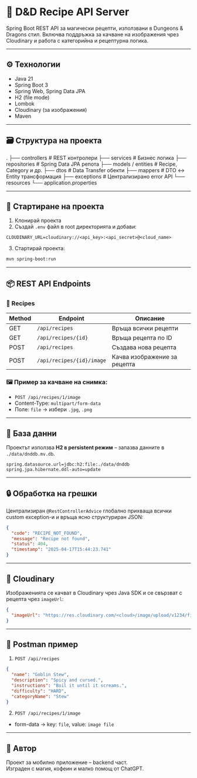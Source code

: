 # 🧙 D&D Recipe API Server

Spring Boot REST API за магически рецепти, използвани в Dungeons & Dragons стил. Включва поддръжка за качване на изображения чрез Cloudinary и работа с категорийна и рецептурна логика.

---

## ⚙️ Технологии

- Java 21
- Spring Boot 3
- Spring Web, Spring Data JPA
- H2 (file mode)
- Lombok
- Cloudinary (за изображения)
- Maven

---

## 🗃️ Структура на проекта


.
├── controllers       # REST контролери
├── services          # Бизнес логика
├── repositories      # Spring Data JPA репота
├── models / entities # Recipe, Category и др.
├── dtos              # Data Transfer обекти
├── mappers           # DTO ↔ Entity трансформация
├── exceptions        # Централизирано error API
└── resources
    └── application.properties


---

## 🚀 Стартиране на проекта

1. Клонирай проекта
2. Създай `.env` файл в root директорията и добави:

```env
CLOUDINARY_URL=cloudinary://<api_key>:<api_secret>@<cloud_name>
```

3. Стартирай проекта:
```bash
mvn spring-boot:run
```

---

## 📦 REST API Endpoints

### 📄 Recipes

| Method | Endpoint                 | Описание                        |
|--------|--------------------------|---------------------------------|
| GET    | `/api/recipes`           | Връща всички рецепти            |
| GET    | `/api/recipes/{id}`      | Връща рецепта по ID             |
| POST   | `/api/recipes`           | Създава нова рецепта            |
| POST   | `/api/recipes/{id}/image`| Качва изображение за рецепта    |

### 🖼 Пример за качване на снимка:
- `POST /api/recipes/1/image`
- Content-Type: `multipart/form-data`
- Поле: `file` → избери `.jpg`, `.png`

---

## 💾 База данни

Проектът използва **H2 в persistent режим** – запазва данните в `./data/dnddb.mv.db`.

```properties
spring.datasource.url=jdbc:h2:file:./data/dnddb
spring.jpa.hibernate.ddl-auto=update
```

---

## 🔒 Обработка на грешки

Централизиран `@RestControllerAdvice` глобално прихваща всички custom exception-и и връща ясно структуриран JSON:

```json
{
  "code": "RECIPE_NOT_FOUND",
  "message": "Recipe not found",
  "status": 404,
  "timestamp": "2025-04-17T15:44:23.741"
}
```

---

## 📸 Cloudinary

Изображенията се качват в Cloudinary чрез Java SDK и се свързват с рецепта чрез `imageUrl`:

```json
{
  "imageUrl": "https://res.cloudinary.com/<cloud>/image/upload/v1234/filename.jpg"
}
```

---

## 🧪 Postman пример

1. `POST /api/recipes`
```json
{
  "name": "Goblin Stew",
  "description": "Spicy and cursed.",
  "instructions": "Boil it until it screams.",
  "difficulty": "HARD",
  "categoryName": "Stew"
}
```

2. `POST /api/recipes/1/image`
- form-data → key: `file`, value: `image file`

---

## 🐉 Автор

Проект за мобилно приложение – backend част.  
Изграден с магия, кофеин и малко помощ от ChatGPT.

```
